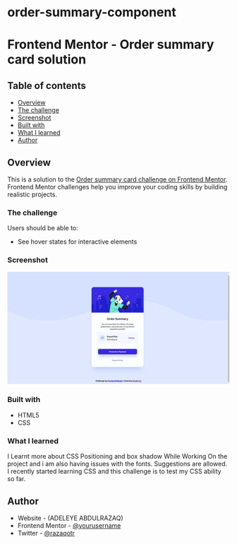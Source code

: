 # order-summary-component
# Frontend Mentor - Order summary card solution



## Table of contents

  - [Overview](#overview)
  - [The challenge](#the-challenge)
  - [Screenshot](#screenshot)
  - [Built with](#built-with)
  - [What I learned](#what-i-learned)
  - [Author](#author)
 


## Overview
This is a solution to the [Order summary card challenge on Frontend Mentor](https://www.frontendmentor.io/challenges/order-summary-component-QlPmajDUj). Frontend Mentor challenges help you improve your coding skills by building realistic projects. 

### The challenge

Users should be able to:

- See hover states for interactive elements

### Screenshot
  <img src="screenshot of learning.png" alt="screenshot" style="max-width: 100%;">



### Built with

-  HTML5 
- CSS 



### What I learned

I Learnt more about CSS Positioning and box shadow While Working On the project and i am also having issues with the fonts. Suggestions are  allowed. I recently started learning CSS and this challenge is to test my CSS ability so far.








## Author

- Website - (ADELEYE ABDULRAZAQ)
- Frontend Mentor - [@yourusername](https://www.frontendmentor.io/profile/yourusername)
- Twitter - [@razaqotr](https://www.twitter.com/razaqotr)


